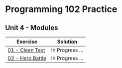# Programming 102 Practice

## **Unit 4** - Modules


|Exercise|Solution|
|------------------|-|
|[01 - Clean Text](exercise_1.md) | In Progress ... |
|[02 - Hero Battle](exercise_2.md) | In Progress ... |




